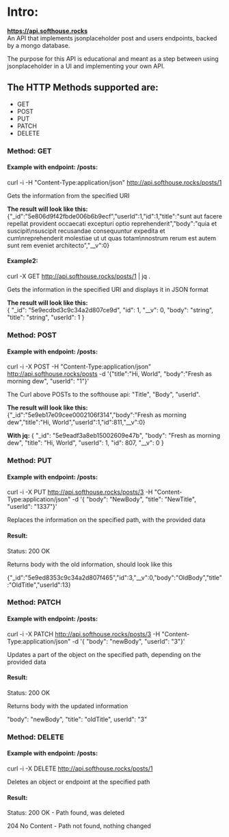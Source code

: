 # Intro:
**https://api.softhouse.rocks** <br>
An API that implements jsonplaceholder post and users endpoints, backed by a mongo database.

The purpose for this API is educational and meant as a step between using jsonplaceholder in a UI and implementing your own API.

## The HTTP Methods supported are:
- GET
- POST
- PUT
- PATCH
- DELETE

### Method: GET
#### **Example with endpoint: /posts:**<br>
curl -i -H "Content-Type:application/json" http://api.softhouse.rocks/posts/1

Gets the information from the specified URI

**The result will look like this:**<br>
{"_id":"5e806d9f42fbde006b6b9ecf","userId":1,"id":1,"title":"sunt aut facere repellat provident occaecati excepturi optio reprehenderit","body":"quia et suscipit\nsuscipit recusandae consequuntur expedita et cum\nreprehenderit molestiae ut ut quas totam\nnostrum rerum est autem sunt rem eveniet architecto","__v":0}

#### Example2:<br>
curl -X GET http://api.softhouse.rocks/posts/1 | jq .

Gets the information in the specified URI and displays it in JSON format

**The result will look like this:**<br>
{
  "_id": "5e9ecdbd3c9c34a2d807ce9d",
  "id": 1,
  "__v": 0,
  "body": "string",
  "title": "string",
  "userId": 1
}

### Method: POST
#### Example with endpoint: **/posts**:<br>
curl -i -X POST -H "Content-Type:application/json" http://api.softhouse.rocks/posts -d '{"title":"Hi, World", "body":"Fresh as morning dew", "userId": "1"}' 

The Curl above POSTs to the softhouse api: "Title", "Body", "userId".

**The result will look like this:**
{"_id":"5e9eb17e09cee0002106f314","body":"Fresh as morning dew","title":"Hi, World","userId":1,"id":811,"__v":0}

**With jq:**
{
  "_id": "5e9eadf3a8eb15002609e47b",
  "body": "Fresh as morning dew",
  "title": "Hi, World",
  "userId": 1,
  "id": 807,
  "__v": 0
}


### Method: PUT
#### **Example with endpoint: /posts:**<br>
curl -i -X PUT http://api.softhouse.rocks/posts/3 -H "Content-Type:application/json" -d  '{
  "body": "NewBody", "title": "NewTitle", "userId": "1337"}'

  Replaces the information on the specified path, with the provided data

#### Result:
Status: 200 OK

Returns body with the old information, should look like this

{"_id":"5e9ed8353c9c34a2d807f465","id":3,"__v":0,"body":"OldBody","title":"OldTitle","userId":13}


### Method: PATCH
#### **Example with endpoint: /posts:**<br>
curl -i -X PATCH http://api.softhouse.rocks/posts/3 -H "Content-Type:application/json" -d  '{
  "body": "newBody", "userId": "3"}'

  Updates a part of the object on the specified path, depending on the provided data

#### Result:
Status: 200 OK

Returns body with the updated information

"body": "newBody", "title": "oldTitle", userId": "3"



### Method: DELETE

#### **Example with endpoint: /posts:**<br>
curl -i -X DELETE http://api.softhouse.rocks/posts/1

Deletes an object or endpoint at the specified path

#### Result:

Status: 
200 OK - Path found, was deleted

204 No Content - Path not found, nothing changed

